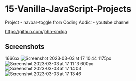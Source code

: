 # 15-Vanilla-JavaScript-Projects


  Project - navbar-toggle from Coding Addict - youtube channel

  https://github.com/john-smilga
  
## Screenshots 

   1666px
   ![Screenshot 2023-03-03 at 17 10 44](https://user-images.githubusercontent.com/125808990/222784754-c669ddea-e685-4f9d-b332-4e162e3ad66b.png)
   1175px   
   ![Screenshot 2023-03-03 at 17 11 13](https://user-images.githubusercontent.com/125808990/222785188-1c975d10-b701-4daf-95e2-4b98b43d400e.png)
   600px  
   ![Screenshot 2023-03-03 at 17 14 03](https://user-images.githubusercontent.com/125808990/222785404-3ccfbd31-940a-4cd1-b9b0-e0e256030253.png)
   ![Screenshot 2023-03-03 at 17 13 46](https://user-images.githubusercontent.com/125808990/222785466-04ea4d10-892e-4331-b58f-39396fe61dba.png)
